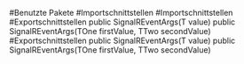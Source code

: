 #Benutzte Pakete
#Importschnittstellen
#Importschnittstellen
#Exportschnittstellen
public SignalREventArgs(T value)
public SignalREventArgs(TOne firstValue, TTwo secondValue)
#Exportschnittstellen
public SignalREventArgs(T value)
public SignalREventArgs(TOne firstValue, TTwo secondValue)
